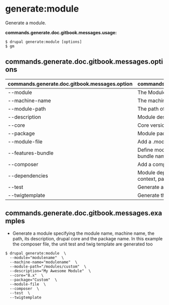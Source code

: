 # generate:module
Generate a module.

**commands.generate.doc.gitbook.messages.usage:**
```
$ drupal generate:module [options]
$ gm  
```

## commands.generate.doc.gitbook.messages.options
commands.generate.doc.gitbook.messages.option | commands.generate.doc.gitbook.messages.details
-------|-------------
--module | The Module name
--machine-name | The machine name (lowercase and underscore only)
--module-path | The path of the module
--description | Module description
--core | Core version
--package | Module package
--module-file | Add a .module file
--features-bundle | Define module as feature using the given Features bundle name
--composer | Add a composer.json file
--dependencies | Module dependencies separated by commas (i.e. context, panels)
--test | Generate a test class
--twigtemplate | Generate theme template

## commands.generate.doc.gitbook.messages.examples
* Generate a module specifying the module name, machine name, the path, its description, drupal core and the package name. In this example the composer file, the unit test and twig template are generated too
```
$ drupal generate:module  \
  --module="modulename"  \
  --machine-name="modulename"  \
  --module-path="/modules/custom"  \
  --description="My Awesome Module"  \
  --core="8.x"  \
  --package="Custom"  \
  --module-file  \
  --composer  \
  --test  \
  --twigtemplate
```
